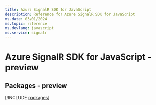 ```yaml
---
title: Azure SignalR SDK for JavaScript
description: Reference for Azure SignalR SDK for JavaScript
ms.date: 03/01/2024
ms.topic: reference
ms.devlang: javascript
ms.service: signalr
---
```

# Azure SignalR SDK for JavaScript - preview
## Packages - preview
[!INCLUDE [packages](signalr-index.md)]